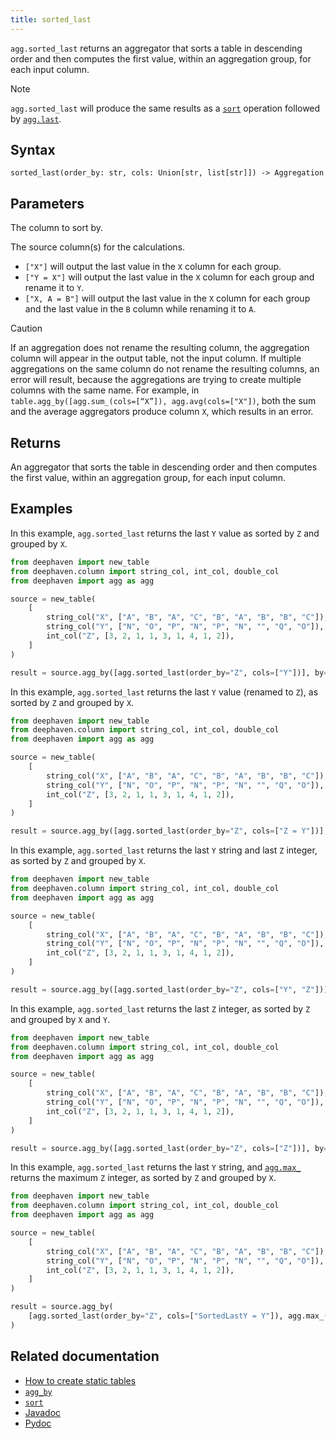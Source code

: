 ```yaml
---
title: sorted_last
---
```


`agg.sorted_last` returns an aggregator that sorts a table in descending order and then computes the first value, within an aggregation group, for each input column.

> [!NOTE]
> `agg.sorted_last` will produce the same results as a [`sort`](../sort/sort.md) operation followed by [`agg.last`](./AggLast.md).

## Syntax

```
sorted_last(order_by: str, cols: Union[str, list[str]]) -> Aggregation
```

## Parameters

<ParamTable>
<Param name="order_by" type="str">

The column to sort by.

</Param>
<Param name="cols" type="Union[str, list[str]]">

The source column(s) for the calculations.

- `["X"]` will output the last value in the `X` column for each group.
- `["Y = X"]` will output the last value in the `X` column for each group and rename it to `Y`.
- `["X, A = B"]` will output the last value in the `X` column for each group and the last value in the `B` column while renaming it to `A`.

</Param>
</ParamTable>

> [!CAUTION]
> If an aggregation does not rename the resulting column, the aggregation column will appear in the output table, not the input column. If multiple aggregations on the same column do not rename the resulting columns, an error will result, because the aggregations are trying to create multiple columns with the same name. For example, in `table.agg_by([agg.sum_(cols=[“X”]), agg.avg(cols=["X"])`, both the sum and the average aggregators produce column `X`, which results in an error.

## Returns

An aggregator that sorts the table in descending order and then computes the first value, within an aggregation group, for each input column.

## Examples

In this example, `agg.sorted_last` returns the last `Y` value as sorted by `Z` and grouped by `X`.

```python order=source,result
from deephaven import new_table
from deephaven.column import string_col, int_col, double_col
from deephaven import agg as agg

source = new_table(
    [
        string_col("X", ["A", "B", "A", "C", "B", "A", "B", "B", "C"]),
        string_col("Y", ["N", "O", "P", "N", "P", "N", "", "Q", "O"]),
        int_col("Z", [3, 2, 1, 1, 3, 1, 4, 1, 2]),
    ]
)

result = source.agg_by([agg.sorted_last(order_by="Z", cols=["Y"])], by=["X"])
```

In this example, `agg.sorted_last` returns the last `Y` value (renamed to `Z`), as sorted by `Z` and grouped by `X`.

```python order=source,result
from deephaven import new_table
from deephaven.column import string_col, int_col, double_col
from deephaven import agg as agg

source = new_table(
    [
        string_col("X", ["A", "B", "A", "C", "B", "A", "B", "B", "C"]),
        string_col("Y", ["N", "O", "P", "N", "P", "N", "", "Q", "O"]),
        int_col("Z", [3, 2, 1, 1, 3, 1, 4, 1, 2]),
    ]
)

result = source.agg_by([agg.sorted_last(order_by="Z", cols=["Z = Y"])], by=["X"])
```

In this example, `agg.sorted_last` returns the last `Y` string and last `Z` integer, as sorted by `Z` and grouped by `X`.

```python order=source,result
from deephaven import new_table
from deephaven.column import string_col, int_col, double_col
from deephaven import agg as agg

source = new_table(
    [
        string_col("X", ["A", "B", "A", "C", "B", "A", "B", "B", "C"]),
        string_col("Y", ["N", "O", "P", "N", "P", "N", "", "Q", "O"]),
        int_col("Z", [3, 2, 1, 1, 3, 1, 4, 1, 2]),
    ]
)

result = source.agg_by([agg.sorted_last(order_by="Z", cols=["Y", "Z"])], by=["X"])
```

In this example, `agg.sorted_last` returns the last `Z` integer, as sorted by `Z` and grouped by `X` and `Y`.

```python order=source,result
from deephaven import new_table
from deephaven.column import string_col, int_col, double_col
from deephaven import agg as agg

source = new_table(
    [
        string_col("X", ["A", "B", "A", "C", "B", "A", "B", "B", "C"]),
        string_col("Y", ["N", "O", "P", "N", "P", "N", "", "Q", "O"]),
        int_col("Z", [3, 2, 1, 1, 3, 1, 4, 1, 2]),
    ]
)

result = source.agg_by([agg.sorted_last(order_by="Z", cols=["Z"])], by=["X", "Y"])
```

In this example, `agg.sorted_last` returns the last `Y` string, and [`agg.max_`](./AggMax.md) returns the maximum `Z` integer, as sorted by `Z` and grouped by `X`.

```python order=source,result
from deephaven import new_table
from deephaven.column import string_col, int_col, double_col
from deephaven import agg as agg

source = new_table(
    [
        string_col("X", ["A", "B", "A", "C", "B", "A", "B", "B", "C"]),
        string_col("Y", ["N", "O", "P", "N", "P", "N", "", "Q", "O"]),
        int_col("Z", [3, 2, 1, 1, 3, 1, 4, 1, 2]),
    ]
)

result = source.agg_by(
    [agg.sorted_last(order_by="Z", cols=["SortedLastY = Y"]), agg.max_("Z")], by=["X"]
)
```

## Related documentation

- [How to create static tables](../../../how-to-guides/new-and-empty-table.md)
- [`agg_by`](./aggBy.md)
- [`sort`](../sort/sort.md)
- [Javadoc](https://deephaven.io/core/javadoc/io/deephaven/api/agg/Aggregation.html#AggSortedLast(java.lang.String,java.lang.String...))
- [Pydoc](/core/pydoc/code/deephaven.agg.html#deephaven.agg.sorted_last)
